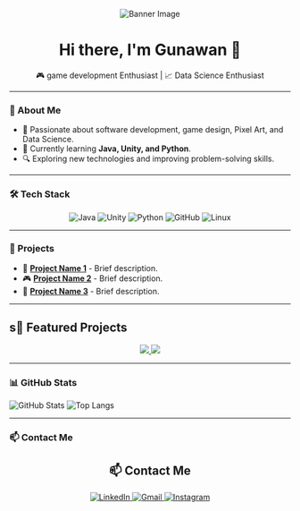 <!-- Banner Image -->
<p align="center">
  <img src="https://github.com/gunawan885/assets/blob/main/WALL.png" alt="Banner Image">
</p>

<h1 align="center">Hi there, I'm Gunawan 👋</h1>
<p align="center">
  🎮 game development Enthusiast | 📈 Data Science Enthusiast
</p>

---

### 🚀 About Me
- 🎯 Passionate about software development, game design, Pixel Art, and Data Science.
- 🌱 Currently learning **Java, Unity, and Python**.
- 🔍 Exploring new technologies and improving problem-solving skills.

---

### 🛠 Tech Stack
<p align="center">
  <img src="https://img.shields.io/badge/Java-007396?style=for-the-badge&logo=openjdk&logoColor=white" alt="Java"/>
  <img src="https://img.shields.io/badge/Unity-100000?style=for-the-badge&logo=unity&logoColor=white" alt="Unity"/>
  <img src="https://img.shields.io/badge/Python-3776AB?style=for-the-badge&logo=python&logoColor=white" alt="Python"/>
  <img src="https://img.shields.io/badge/GitHub-181717?style=for-the-badge&logo=github&logoColor=white" alt="GitHub"/>
  <img src="https://img.shields.io/badge/Linux-FCC624?style=for-the-badge&logo=linux&logoColor=black" alt="Linux"/>
</p>

---

### 📌 Projects
- 🚀 **[Project Name 1](#)** - Brief description.
- 🎮 **[Project Name 2](#)** - Brief description.
- 🔐 **[Project Name 3](#)** - Brief description.

---
## s🌟 Featured Projects
<p align="center">
  <a href="https://github.com/horoboy/lemonidle">
    <img src="https://github-readme-stats.vercel.app/api/pin/?username=hooroboy&repo=my-2d-fantasy-game&theme=tokyonight" />
  </a>
  <a href="https://github.com/horoboy/pixel-art-tool">
    <img src="https://github-readme-stats.vercel.app/api/pin/?username=horoboy&repo=pixel-art-tool&theme=tokyonight" />
  </a>
</p>

---

### 📊 GitHub Stats
![GitHub Stats](https://github-readme-stats.vercel.app/api?username=hooroboy&show_icons=true&theme=tokyonight)
![Top Langs](https://github-readme-stats.vercel.app/api/top-langs/?username=hooroboy&layout=compact&theme=tokyonight)

---

### 📫 Contact Me
<h2 align="center">📫 Contact Me</h2>

<p align="center">
 <a href="https://www.linkedin.com/in/gunawanwi/" target="_blank">
  <img src="https://img.shields.io/badge/LinkedIn-0077B5?style=for-the-badge&logo=linkedin&logoColor=white" alt="LinkedIn"/>
</a>
  <a href="mailto:gunawanwi376@gmail.com@gmail.com">
    <img src="https://img.shields.io/badge/Gmail-D14836?style=for-the-badge&logo=gmail&logoColor=white" alt="Gmail"/>
  </a>
  <a href="https://www.instagram.com/horo_cope" target="_blank">
    <img src="https://img.shields.io/badge/Instagram-E4405F?style=for-the-badge&logo=instagram&logoColor=white" alt="Instagram"/>
  </a>
</p>

